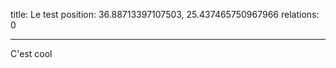 title: Le test
position: 36.88713397107503, 25.437465750967966
relations: 0

---


















C'est cool
